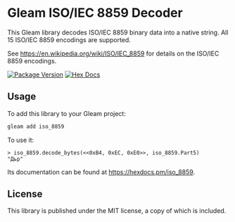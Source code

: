 # Gleam ISO/IEC 8859 Decoder

This Gleam library decodes ISO/IEC 8859 binary data into a native string. All 15
ISO/IEC 8859 encodings are supported.

See https://en.wikipedia.org/wiki/ISO/IEC_8859 for details on the ISO/IEC 8859
encodings.

[![Package Version](https://img.shields.io/hexpm/v/iso_8859)](https://hex.pm/packages/iso_8859)
[![Hex Docs](https://img.shields.io/badge/hex-docs-ffaff3)](https://hexdocs.pm/iso_8859/)

## Usage

To add this library to your Gleam project:

```sh
gleam add iso_8859
```

To use it:

```gleam
> iso_8859.decode_bytes(<<0xB4, 0xEC, 0xE0>>, iso_8859.Part5)
"Дьр"
```

Its documentation can be found at <https://hexdocs.pm/iso_8859>.

## License

This library is published under the MIT license, a copy of which is included.

